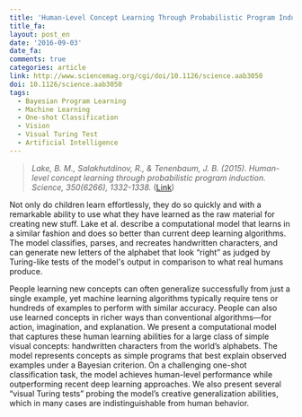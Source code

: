 ```yaml
---
title: 'Human-Level Concept Learning Through Probabilistic Program Induction'
title_fa:
layout: post_en
date: '2016-09-03'
date_fa:
comments: true
categories: article
link: http://www.sciencemag.org/cgi/doi/10.1126/science.aab3050
doi: 10.1126/science.aab3050
tags:
  - Bayesian Program Learning
  - Machine Learning
  - One-shot Classification
  - Vision
  - Visual Turing Test
  - Artificial Intelligence
---
```


> *Lake, B. M., Salakhutdinov, R., & Tenenbaum, J. B. (2015). Human-level concept learning through probabilistic program induction. Science, 350(6266), 1332-1338.* ([Link](http://www.sciencemag.org/cgi/doi/10.1126/science.aab3050))

Not only do children learn effortlessly, they do so quickly and with a remarkable ability to use what they have learned as the raw material for creating new stuff. Lake et al. describe a computational model that learns in a similar fashion and does so better than current deep learning algorithms. The model classifies, parses, and recreates handwritten characters, and can generate new letters of the alphabet that look “right” as judged by Turing-like tests of the model's output in comparison to what real humans produce.

<!--more-->

People learning new concepts can often generalize successfully from just a single example, yet machine learning algorithms typically require tens or hundreds of examples to perform with similar accuracy. People can also use learned concepts in richer ways than conventional algorithms—for action, imagination, and explanation. We present a computational model that captures these human learning abilities for a large class of simple visual concepts: handwritten characters from the world’s alphabets. The model represents concepts as simple programs that best explain observed examples under a Bayesian criterion. On a challenging one-shot classification task, the model achieves human-level performance while outperforming recent deep learning approaches. We also present several “visual Turing tests” probing the model’s creative generalization abilities, which in many cases are indistinguishable from human behavior.
